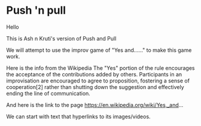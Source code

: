 # Push 'n pull
 


Hello

This is Ash n Kruti's version of Push and Pull

We will attempt to use the improv game of "Yes and......" to make this game work.

Here is the info from the Wikipedia 
The "Yes" portion of the rule encourages the acceptance of the contributions added by others. Participants in an improvisation are encouraged to agree to proposition, fostering a sense of cooperation[2] rather than shutting down the suggestion and effectively ending the line of communication.

And here is the link to the page
https://en.wikipedia.org/wiki/Yes,_and...

We can start with text that hyperlinks to its images/videos.

